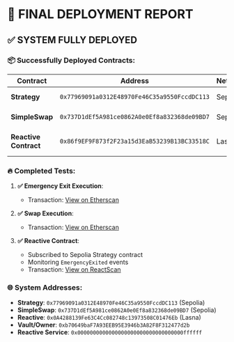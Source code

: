 # 🎯 FINAL DEPLOYMENT REPORT

## ✅ SYSTEM FULLY DEPLOYED

### 📦 Successfully Deployed Contracts:

| Contract              | Address                                      | Network | Status                   |
| --------------------- | -------------------------------------------- | ------- | ------------------------ |
| **Strategy**          | `0x77969091a0312E48970Fe46C35a9550FccdDC113` | Sepolia | ✅ OPERATIONAL           |
| **SimpleSwap**        | `0x737D1dEf5A981ce0862A0e0Ef8a832368de09BD7` | Sepolia | ✅ OPERATIONAL           |
| **Reactive Contract** | `0x86f9EF9F873f2F23a15d3EaB53239B13BC33518C` | Lasna   | ✅ DEPLOYED & REGISTERED |

### 🔥 **Completed Tests:**

1. **✅ Emergency Exit Execution**:

   - Transaction: [View on Etherscan](https://sepolia.etherscan.io/tx/0x909b05fe04de28325fae77100106ef9e36c3c775a72be26c17f65bc188a1823f)

2. **✅ Swap Execution**:

   - Transaction: [View on Etherscan](https://sepolia.etherscan.io/tx/0x6c2c62370fd446a3430dbba4a1969506e629b7a101737c0bc7996ded2d79a7a7)

3. **✅ Reactive Contract**:

   - Subscribed to Sepolia Strategy contract
   - Monitoring `EmergencyExited` events
   - Transaction: [View on ReactScan](https://lasna.reactscan.net/address/0xb70649baf7a93eeb95e3946b3a82f8f312477d2b/contract/0x86f9ef9f873f2f23a15d3eab53239b13bc33518c?screen=rnk_transactions)

### **🌐 System Addresses:**

- **Strategy**: `0x77969091a0312E48970Fe46C35a9550FccdDC113` (Sepolia)
- **SimpleSwap**: `0x737D1dEf5A981ce0862A0e0Ef8a832368de09BD7` (Sepolia)
- **Reactive**: `0x0A4288139Fe63C4Cc082748c13973508C01476Eb` (Lasna)
- **Vault/Owner**: `0xb70649baF7A93EEB95E3946b3A82F8F312477d2b`
- **Reactive Service**: `0x0000000000000000000000000000000000ffffff`
